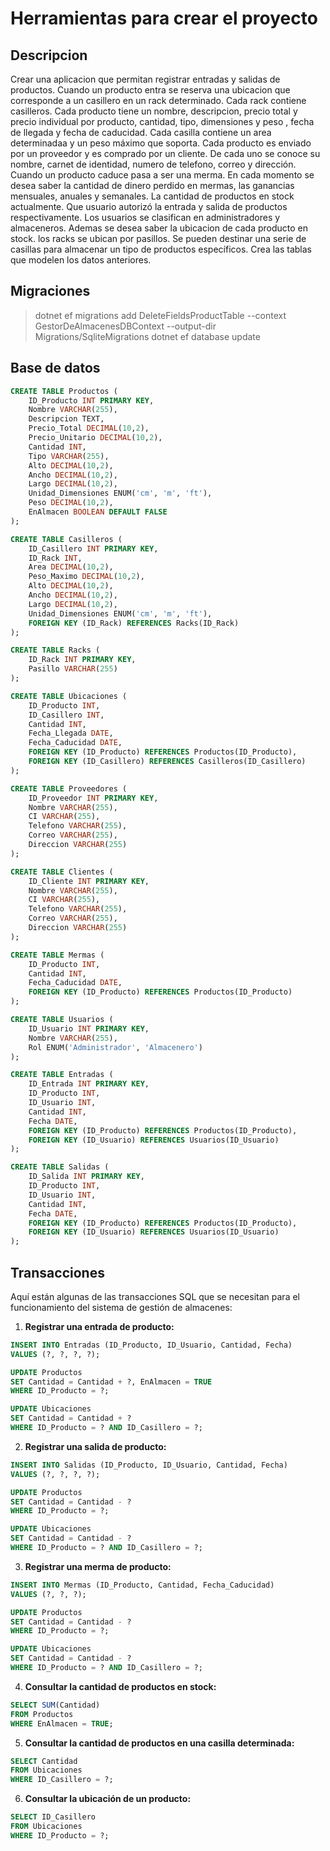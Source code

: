 # Herramientas para crear el proyecto

## Descripcion

Crear una aplicacion que permitan registrar entradas y salidas de productos. Cuando un producto entra se reserva una ubicacion que corresponde a un casillero en un rack determinado. Cada rack contiene casilleros. Cada producto tiene un nombre, descripcion, precio total y precio individual por producto, cantidad, tipo, dimensiones y peso , fecha de llegada y fecha de caducidad. Cada casilla contiene un area determinadaa y un peso máximo que soporta. Cada producto es enviado por un proveedor y es comprado por un cliente. De cada uno se conoce su nombre, carnet de identidad, numero de telefono, correo y dirección. Cuando un producto caduce pasa a ser una merma. En cada momento se desea saber la cantidad de dinero perdido en mermas, las ganancias mensuales, anuales y semanales. La cantidad de productos en stock actualmente. Que usuario autorizó la entrada y salida de productos respectivamente. Los usuarios se clasifican en administradores y almaceneros. Ademas se desea saber la ubicacion de cada producto en stock. los racks se ubican por pasillos. Se pueden destinar una serie de casillas para almacenar un tipo de productos específicos. Crea las tablas que modelen los datos anteriores.


## Migraciones

> dotnet ef migrations add DeleteFieldsProductTable --context GestorDeAlmacenesDBContext --output-dir Migrations/SqliteMigrations
> dotnet ef database update


## Base de datos

```sql
CREATE TABLE Productos (
    ID_Producto INT PRIMARY KEY,
    Nombre VARCHAR(255),
    Descripcion TEXT,
    Precio_Total DECIMAL(10,2),
    Precio_Unitario DECIMAL(10,2),
    Cantidad INT,
    Tipo VARCHAR(255),
    Alto DECIMAL(10,2),
    Ancho DECIMAL(10,2),
    Largo DECIMAL(10,2),
    Unidad_Dimensiones ENUM('cm', 'm', 'ft'),
    Peso DECIMAL(10,2),
    EnAlmacen BOOLEAN DEFAULT FALSE
);

CREATE TABLE Casilleros (
    ID_Casillero INT PRIMARY KEY,
    ID_Rack INT,
    Area DECIMAL(10,2),
    Peso_Maximo DECIMAL(10,2),
    Alto DECIMAL(10,2),
    Ancho DECIMAL(10,2),
    Largo DECIMAL(10,2),
    Unidad_Dimensiones ENUM('cm', 'm', 'ft'),
    FOREIGN KEY (ID_Rack) REFERENCES Racks(ID_Rack)
);

CREATE TABLE Racks (
    ID_Rack INT PRIMARY KEY,
    Pasillo VARCHAR(255)
);

CREATE TABLE Ubicaciones (
    ID_Producto INT,
    ID_Casillero INT,
    Cantidad INT,
    Fecha_Llegada DATE,
    Fecha_Caducidad DATE,
    FOREIGN KEY (ID_Producto) REFERENCES Productos(ID_Producto),
    FOREIGN KEY (ID_Casillero) REFERENCES Casilleros(ID_Casillero)
);

CREATE TABLE Proveedores (
    ID_Proveedor INT PRIMARY KEY,
    Nombre VARCHAR(255),
    CI VARCHAR(255),
    Telefono VARCHAR(255),
    Correo VARCHAR(255),
    Direccion VARCHAR(255)
);

CREATE TABLE Clientes (
    ID_Cliente INT PRIMARY KEY,
    Nombre VARCHAR(255),
    CI VARCHAR(255),
    Telefono VARCHAR(255),
    Correo VARCHAR(255),
    Direccion VARCHAR(255)
);

CREATE TABLE Mermas (
    ID_Producto INT,
    Cantidad INT,
    Fecha_Caducidad DATE,
    FOREIGN KEY (ID_Producto) REFERENCES Productos(ID_Producto)
);

CREATE TABLE Usuarios (
    ID_Usuario INT PRIMARY KEY,
    Nombre VARCHAR(255),
    Rol ENUM('Administrador', 'Almacenero')
);

CREATE TABLE Entradas (
    ID_Entrada INT PRIMARY KEY,
    ID_Producto INT,
    ID_Usuario INT,
    Cantidad INT,
    Fecha DATE,
    FOREIGN KEY (ID_Producto) REFERENCES Productos(ID_Producto),
    FOREIGN KEY (ID_Usuario) REFERENCES Usuarios(ID_Usuario)
);

CREATE TABLE Salidas (
    ID_Salida INT PRIMARY KEY,
    ID_Producto INT,
    ID_Usuario INT,
    Cantidad INT,
    Fecha DATE,
    FOREIGN KEY (ID_Producto) REFERENCES Productos(ID_Producto),
    FOREIGN KEY (ID_Usuario) REFERENCES Usuarios(ID_Usuario)
);

```

## Transacciones

Aquí están algunas de las transacciones SQL que se necesitan para el funcionamiento del sistema de gestión de almacenes:

1. **Registrar una entrada de producto:**
```sql
INSERT INTO Entradas (ID_Producto, ID_Usuario, Cantidad, Fecha)
VALUES (?, ?, ?, ?);

UPDATE Productos
SET Cantidad = Cantidad + ?, EnAlmacen = TRUE
WHERE ID_Producto = ?;

UPDATE Ubicaciones
SET Cantidad = Cantidad + ?
WHERE ID_Producto = ? AND ID_Casillero = ?;
```

2. **Registrar una salida de producto:**
```sql
INSERT INTO Salidas (ID_Producto, ID_Usuario, Cantidad, Fecha)
VALUES (?, ?, ?, ?);

UPDATE Productos
SET Cantidad = Cantidad - ?
WHERE ID_Producto = ?;

UPDATE Ubicaciones
SET Cantidad = Cantidad - ?
WHERE ID_Producto = ? AND ID_Casillero = ?;
```

3. **Registrar una merma de producto:**
```sql
INSERT INTO Mermas (ID_Producto, Cantidad, Fecha_Caducidad)
VALUES (?, ?, ?);

UPDATE Productos
SET Cantidad = Cantidad - ?
WHERE ID_Producto = ?;

UPDATE Ubicaciones
SET Cantidad = Cantidad - ?
WHERE ID_Producto = ? AND ID_Casillero = ?;
```

4. **Consultar la cantidad de productos en stock:**
```sql
SELECT SUM(Cantidad)
FROM Productos
WHERE EnAlmacen = TRUE;
```

5. **Consultar la cantidad de productos en una casilla determinada:**
```sql
SELECT Cantidad
FROM Ubicaciones
WHERE ID_Casillero = ?;
```

6. **Consultar la ubicación de un producto:**
```sql
SELECT ID_Casillero
FROM Ubicaciones
WHERE ID_Producto = ?;
```

